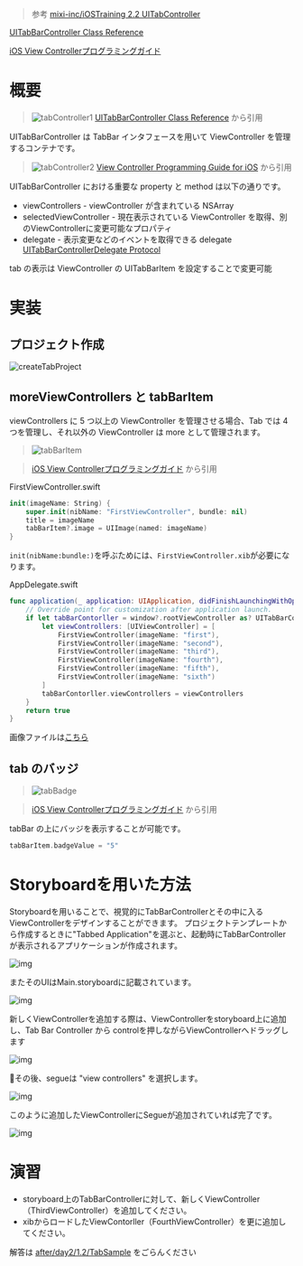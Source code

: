 > 参考 [mixi-inc/iOSTraining 2.2 UITabController](https://github.com/mixi-inc/iOSTraining/wiki/2.2-UITabController)

[UITabBarController Class Reference](http://developer.apple.com/library/ios/#documentation/uikit/reference/UITabBarController_Class/Reference/Reference.html)

[iOS View Controllerプログラミングガイド](https://www.google.co.jp/url?sa=t&rct=j&q=&esrc=s&source=web&cd=1&cad=rja&ved=0CDMQFjAA&url=http%3A%2F%2Fdeveloper.apple.com%2Fjp%2Fdevcenter%2Fios%2Flibrary%2Fdocumentation%2FViewControllerPGforiPhoneOS.pdf&ei=UGlnUYi7K87ykAXXiYCQAQ&usg=AFQjCNGdaDn2IS1bJpHD08rsGEroiXr9RQ&sig2=qKCoJdJvpNipFuAD2NXfQw&bvm=bv.45107431,d.dGI)

# 概要

> ![tabController1](https://docs-assets.developer.apple.com/published/fb77ce00ad/tabbar_compare_db3ec478-a345-483f-9227-94ca1b78f604.jpg)
> [UITabBarController Class Reference](https://developer.apple.com/reference/uikit/uitabbarcontroller) から引用

UITabBarController は TabBar インタフェースを用いて ViewController を管理するコンテナです。

> ![tabController2](https://raw.github.com/mixi-inc/iOSTraining/master/Doc/Images/2.2/tabController2.png)
> [View Controller Programming Guide for iOS](https://developer.apple.com/jp/documentation/ViewControllerPGforiOS.pdf) から引用

UITabBarController における重要な property と method は以下の通りです。

- viewControllers - viewController が含まれている NSArray
- selectedViewController - 現在表示されている ViewController を取得、別のViewControllerに変更可能なプロパティ
- delegate - 表示変更などのイベントを取得できる delegate
[UITabBarControllerDelegate Protocol](https://developer.apple.com/reference/uikit/uitabbarcontrollerdelegate)

tab の表示は ViewController の UITabBarItem を設定することで変更可能

# 実装
## プロジェクト作成
![createTabProject](./images/1_2/image1.png)

## moreViewControllers と tabBarItem
viewControllers に 5 つ以上の ViewController を管理させる場合、Tab では 4 つを管理し、それ以外の ViewController は more として管理されます。

> ![tabBarItem](https://raw.github.com/mixi-inc/iOSTraining/master/Doc/Images/2.2/tabBarItem.png)

> [iOS View Controllerプログラミングガイド](https://developer.apple.com/jp/documentation/ViewControllerPGforiOS.pdf) から引用

FirstViewController.swift
```swift
init(imageName: String) {
    super.init(nibName: "FirstViewController", bundle: nil)
    title = imageName
    tabBarItem?.image = UIImage(named: imageName)
}
```

`init(nibName:bundle:)`を呼ぶためには、`FirstViewController.xib`が必要になります。

AppDelegate.swift
```swift
func application(_ application: UIApplication, didFinishLaunchingWithOptions launchOptions: [UIApplication.LaunchOptionsKey: Any]?) -> Bool {
    // Override point for customization after application launch.
    if let tabBarContorller = window?.rootViewController as? UITabBarController {
        let viewControllers: [UIViewController] = [
            FirstViewController(imageName: "first"),
            FirstViewController(imageName: "second"),
            FirstViewController(imageName: "third"),
            FirstViewController(imageName: "fourth"),
            FirstViewController(imageName: "fifth"),
            FirstViewController(imageName: "sixth")
        ]
        tabBarContorller.viewControllers = viewControllers
    }
    return true
}
```

画像ファイルは[こちら](./images/day2/1_2/icons)

## tab のバッジ
> ![tabBadge](https://raw.github.com/mixi-inc/iOSTraining/master/Doc/Images/2.2/tabBadge.png)

> [iOS View Controllerプログラミングガイド](https://www.google.co.jp/url?sa=t&rct=j&q=&esrc=s&source=web&cd=1&cad=rja&ved=0CDMQFjAA&url=http%3A%2F%2Fdeveloper.apple.com%2Fjp%2Fdevcenter%2Fios%2Flibrary%2Fdocumentation%2FViewControllerPGforiPhoneOS.pdf&ei=UGlnUYi7K87ykAXXiYCQAQ&usg=AFQjCNGdaDn2IS1bJpHD08rsGEroiXr9RQ&sig2=qKCoJdJvpNipFuAD2NXfQw&bvm=bv.45107431,d.dGI) から引用

tabBar の上にバッジを表示することが可能です。

```swift
tabBarItem.badgeValue = "5"
```

# Storyboardを用いた方法
Storyboardを用いることで、視覚的にTabBarControllerとその中に入るViewControllerをデザインすることができます。
プロジェクトテンプレートから作成するときに"Tabbed Application"を選ぶと、起動時にTabBarControllerが表示されるアプリケーションが作成されます。

![img](./images/1_2/image1.png)


またそのUIはMain.storyboardに記載されています。

![img](https://raw.github.com/mixi-inc/iOSTraining/master/Doc/Images/2.2/storyboard1.png)


新しくViewControllerを追加する際は、ViewControllerをstoryboard上に追加し、Tab Bar Controller から controlを押しながらViewControllerへドラッグします

![img](https://raw.github.com/mixi-inc/iOSTraining/master/Doc/Images/2.2/storyboard2.png)


その後、segueは "view controllers" を選択します。

![img](https://raw.github.com/mixi-inc/iOSTraining/master/Doc/Images/2.2/segue.png)


このように追加したViewControllerにSegueが追加されていれば完了です。

![img](https://raw.github.com/mixi-inc/iOSTraining/master/Doc/Images/2.2/storyboard3.png)


# 演習
* storyboard上のTabBarControllerに対して、新しくViewController（ThirdViewController）を追加してください。
* xibからロードしたViewContorller（FourthViewController）を更に追加してください。

解答は [after/day2/1.2/TabSample](../../after/day2/1.2/TabSample) をごらんください
